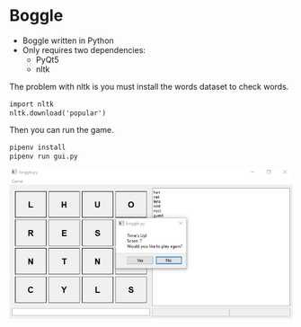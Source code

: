 # Boggle

- Boggle written in Python
- Only requires two dependencies:
   - PyQt5
   - nltk

The problem with nltk is you must install the words dataset to check words.

```
import nltk
nltk.download('popular')
```

Then you can run the game.
```
pipenv install
pipenv run gui.py
```

![alt text](./example.gif)
